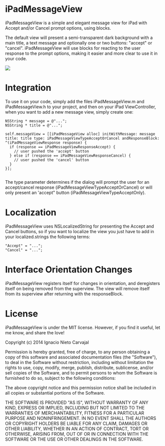iPadMessageView
===============

iPadMessageView is a simple and elegant message view for iPad with Accept and/or Cancel prompt options, using blocks.

The default view will present a semi-transparent dark background with a main title, a text message and optionally one or two buttons: "accept" or "cancel". iPadMessageView will use blocks for reacting to the user response to the prompt options, making it easier and more clear to use it in your code. 

![](http://digitalleaves.com/wp-content/uploads/2014/01/iPadMessageView.jpg)

Integration
===========

To use it on your code, simply add the files iPadMessageView.m and iPadMessageView.h to your project, and then on your iPad ViewController, when you want to add a new message view, simply create one:

```
NSString * message = @"...";
NSString * title = @"...";

self.messageView = [[iPadMessageView alloc] initWithMessage: message title: title type: iPadMessageViewTypeAcceptOrCancel andResponseBlock: ^(iPadMessageViewResponse response) {
  if (response == iPadMessageViewResponseAccept) {
    // user pushed the 'accept' button
  } else if (response == iPadMessageViewResponseCancel) {
    // user pushed the 'cancel' button
  }
}];
    
```

The type parameter determines if the dialog will prompt the user for an accept/cancel response (iPadMessageViewTypeAcceptOrCancel) or will only present an 'accept" button (iPadMessageViewTypeAcceptOnly). 

Localization
============

iPadMessageView uses NSLocalizedString for presenting the Accept and Cancel buttons, so if you want to localize the view you just have to add in your localized.strings the following terms:

```
"Accept" = "...";
"Cancel" = "...";
```

Interface Orientation Changes
=============================

iPadMessageView registers itself for changes in orientation, and deregisters itself on being removed from the superview. The view will remove itself from its superview after returning with the responseBlock.

License
=======

iPadMessageView is under the MIT license. However, if you find it useful, let me know, and share the love!

Copyright (c) 2014 Ignacio Nieto Carvajal

Permission is hereby granted, free of charge, to any person obtaining a copy
of this software and associated documentation files (the "Software"), to deal
in the Software without restriction, including without limitation the rights
to use, copy, modify, merge, publish, distribute, sublicense, and/or sell
copies of the Software, and to permit persons to whom the Software is
furnished to do so, subject to the following conditions:

The above copyright notice and this permission notice shall be included in
all copies or substantial portions of the Software.

THE SOFTWARE IS PROVIDED "AS IS", WITHOUT WARRANTY OF ANY KIND, EXPRESS OR
IMPLIED, INCLUDING BUT NOT LIMITED TO THE WARRANTIES OF MERCHANTABILITY,
FITNESS FOR A PARTICULAR PURPOSE AND NONINFRINGEMENT. IN NO EVENT SHALL THE
AUTHORS OR COPYRIGHT HOLDERS BE LIABLE FOR ANY CLAIM, DAMAGES OR OTHER
LIABILITY, WHETHER IN AN ACTION OF CONTRACT, TORT OR OTHERWISE, ARISING FROM,
OUT OF OR IN CONNECTION WITH THE SOFTWARE OR THE USE OR OTHER DEALINGS IN
THE SOFTWARE.
